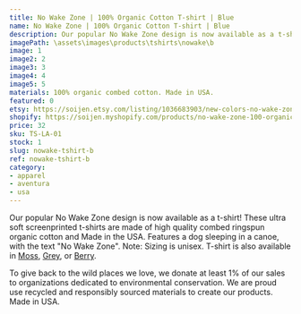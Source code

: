 ```yaml
---
title: No Wake Zone | 100% Organic Cotton T-shirt | Blue
name: No Wake Zone | 100% Organic Cotton T-shirt | Blue
description: Our popular No Wake Zone design is now available as a t-shirt! These ultra soft t-shirts are made of high quality combed ringspun organic cotton and Made in the USA. Features a dog sleeping in a canoe, with the text "No Wake Zone".
imagePath: \assets\images\products\tshirts\nowake\b
image: 1
image2: 2
image3: 3
image4: 4
image5: 5
materials: 100% organic combed cotton. Made in USA.
featured: 0
etsy: https://soijen.etsy.com/listing/1036683903/new-colors-no-wake-zone-100-organic?utm_source=Copy&utm_medium=ListingManager&utm_campaign=Share&utm_term=so.lmsm&share_time=1695261131537
shopify: https://soijen.myshopify.com/products/no-wake-zone-100-organic-cotton-t-shirt
price: 32
sku: TS-LA-01
stock: 1
slug: nowake-tshirt-b
ref: nowake-tshirt-b
category:
- apparel
- aventura
- usa
---
```

Our popular No Wake Zone design is now available as a t-shirt! These ultra soft screenprinted t-shirts are made of high quality combed ringspun organic cotton and Made in the USA. Features a dog sleeping in a canoe, with the text "No Wake Zone". Note: Sizing is unisex. T-shirt is also available in <a href="/products/nowake-tshirt-moss" title="No Wake Zone | 100% Organic Cotton T-shirt | Moss">Moss</a>, <a href="/products/nowake-tshirt-g" title="No Wake Zone | 100% Organic Cotton T-shirt | Grey">Grey</a>, or <a href="/products/nowake-tshirt-berry" title="No Wake Zone | 100% Organic Cotton T-shirt | Berry">Berry</a>.

To give back to the wild places we love, we donate at least 1% of our sales to organizations dedicated to environmental conservation. We are proud use recycled and responsibly sourced materials to create our products. Made in USA.
